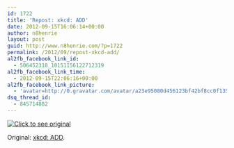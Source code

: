 ```yaml
---
id: 1722
title: 'Repost: xkcd: ADD'
date: 2012-09-15T16:06:14+00:00
author: n8henrie
layout: post
guid: http://www.n8henrie.com/?p=1722
permalink: /2012/09/repost-xkcd-add/
al2fb_facebook_link_id:
  - 506452318_10151156122712319
al2fb_facebook_link_time:
  - 2012-09-15T22:06:16+00:00
al2fb_facebook_link_picture:
  - 'avatar=http://0.gravatar.com/avatar/a23e95080d456123bf42bf8cc0f13519?s=96&amp;d=wavatar&amp;r=PG'
dsq_thread_id:
  - 845714882
---
```

<a target="_blank" href="http://xkcd.com/1106"><img src="http://imgs.xkcd.com/comics/add.png" alt="Click to see original" /></a>
  
Original: [xkcd: ADD](http://xkcd.com/1106/).